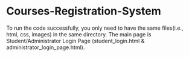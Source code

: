 # Courses-Registration-System
To run the code successfully, you only need to have the same files(i.e., html, css, images) in the same directory. The main page is Student/Administrator Login Page (student_login.html & administrator_login_page.html).
